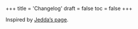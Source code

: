 +++
title = 'Changelog'
draft = false
toc = false
+++

Inspired by [Jedda’s page](https://notes.jeddacp.com/changelog).
